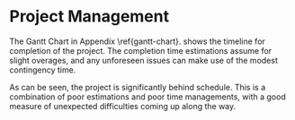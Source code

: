 # Project Management

The Gantt Chart in Appendix \ref{gantt-chart}. shows the timeline for
completion of the  project. The completion time estimations assume for slight
overages, and any unforeseen issues can make use of the modest contingency time.

As can be seen, the project is significantly behind schedule. This is a
combination of poor estimations and poor time managements, with a good measure
of unexpected difficulties coming up along the way.
